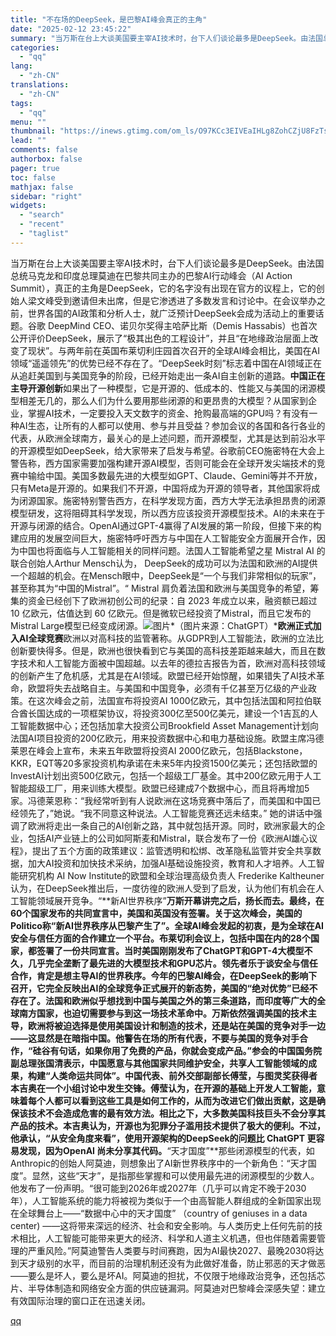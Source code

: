 ```yaml
---
title: "不在场的DeepSeek，是巴黎AI峰会真正的主角"
date: "2025-02-12 23:45:22"
summary: "当万斯在台上大谈美国要主宰AI技术时，台下人们谈论最多是DeepSeek。由法国总统马克龙和印度总理..."
categories:
  - "qq"
lang:
  - "zh-CN"
translations:
  - "zh-CN"
tags:
  - "qq"
menu: ""
thumbnail: "https://inews.gtimg.com/om_ls/O97KCc3EIVEaIHLg8ZohCZjU8FzTs4CpKDJuPWgpu7mqsAA_640360/0"
lead: ""
comments: false
authorbox: false
pager: true
toc: false
mathjax: false
sidebar: "right"
widgets:
  - "search"
  - "recent"
  - "taglist"
---
```


当万斯在台上大谈美国要主宰AI技术时，台下人们谈论最多是DeepSeek。由法国总统马克龙和印度总理莫迪在巴黎共同主办的巴黎AI行动峰会（AI Action Summit），真正的主角是DeepSeek，它的名字没有出现在官方的议程上，它的创始人梁文峰受到邀请但未出席，但是它渗透进了多数发言和讨论中。在会议举办之前，世界各国的AI政策和分析人士，就广泛预计DeepSeek会成为活动上的重要话题。谷歌 DeepMind CEO、诺贝尔奖得主哈萨比斯（Demis Hassabis）也首次公开评价DeepSeek，展示了“极其出色的工程设计”，并且“在地缘政治层面上改变了现状”。与两年前在英国布莱切利庄园首次召开的全球AI峰会相比，美国在AI领域“遥遥领先”的优势已经不存在了。“DeepSeek时刻”标志着中国在AI领域正在从追赶美国到与美国竞争的阶段，已经开始走出一条AI自主创新的道路。**中国正在主导开源创新**如果出了一种模型，它是开源的、低成本的、性能又与美国的闭源模型相差无几的，那么人们为什么要用那些闭源的和更昂贵的大模型？从国家到企业，掌握AI技术，一定要投入天文数字的资金、抢购最高端的GPU吗？有没有一种AI生态，让所有的人都可以使用、参与并且受益？参加会议的各国和各行各业的代表，从欧洲全球南方，最关心的是上述问题，而开源模型，尤其是达到前沿水平的开源模型如DeepSeek，给大家带来了启发与希望。谷歌前CEO施密特在大会上警告称，西方国家需要加强构建开源AI模型，否则可能会在全球开发尖端技术的竞赛中输给中国。美国多数最先进的大模型如GPT、Claude、Gemini等并不开放，只有Meta是开源的。如果我们不开源，中国将成为开源的领导者，其他国家将成为闭源国家。施密特别警告西方，在科学发现方面，西方大学无法承担昂贵的闭源模型研发，这将阻碍其科学发现，所以西方应该投资开源模型技术。AI的未来在于开源与闭源的结合。OpenAI通过GPT-4赢得了AI发展的第一阶段，但接下来的构建应用的发展空间巨大，施密特呼吁西方与中国在人工智能安全方面展开合作，因为中国也将面临与人工智能相关的同样问题。法国人工智能希望之星 Mistral AI 的联合创始人Arthur Mensch认为， DeepSeek的成功可以为法国和欧洲的AI提供一个超越的机会。在Mensch眼中，DeepSeek是“一个与我们非常相似的玩家”，甚至称其为“中国的Mistral”。“ Mistral 肩负着法国和欧洲与美国竞争的希望，筹集的资金已经创下了欧洲初创公司的纪录：自 2023 年成立以来，融资额已超过 10 亿欧元，估值达到 60 亿欧元。但是微软已经投资了Mistral，而且它发布的Mistral Large模型已经变成闭源。![图片](https://inews.gtimg.com/om_bt/OHtp2H8w3UA7hQR5tylguHTs9oEYQwVApOjUqeZ7rnypoAA/1000)*（图片来源：ChatGPT）***欧洲正式加入AI全球竞赛**欧洲以对高科技的监管著称。从GDPR到人工智能法，欧洲的立法比创新要快得多。但是，欧洲也很快看到它与美国的高科技差距越来越大，而且在数字技术和人工智能方面被中国超越。以去年的德拉吉报告为首，欧洲对高科技领域的创新产生了危机感，尤其是在AI领域。欧盟已经开始惊醒，如果错失了AI技术革命，欧盟将失去战略自主。与美国和中国竞争，必须有千亿甚至万亿级的产业政策。在这次峰会之前，法国宣布将投资AI 1000亿欧元，其中包括法国和阿拉伯联合酋长国达成的一项框架协议，将投资300亿至500亿美元，建设一个1吉瓦的人工智能数据中心；还包括加拿大投资公司Brookfield Asset Management计划向法国AI项目投资的200亿欧元，用来投资数据中心和电力基础设施。欧盟主席冯德莱恩在峰会上宣布，未来五年欧盟将投资AI 2000亿欧元，包括Blackstone，KKR，EQT等20多家投资机构承诺在未来5年内投资1500亿美元；还包括欧盟的InvestAI计划出资500亿欧元，包括一个超级工厂基金。其中200亿欧元用于人工智能超级工厂，用来训练大模型。欧盟已经建成7个数据中心，而且将再增加5家。冯德莱恩称：“我经常听到有人说欧洲在这场竞赛中落后了，而美国和中国已经领先了，”她说。“我不同意这种说法。人工智能竞赛还远未结束。” 她的讲话中强调了欧洲将走出一条自己的AI创新之路，其中就包括开源。同时，欧洲家最大的企业，包括AI产业链上的公司如阿斯麦和Mistral，联合发布了一份《欧洲AI雄心议程》，提出了五个方面的政策建议：监管透明和松绑、改革隐私监管并安全共享数据，加大AI投资和加快技术采纳，加强AI基础设施投资，教育和人才培养。人工智能研究机构 AI Now Institute的欧盟和全球治理高级负责人 Frederike Kaltheuner认为，在DeepSeek推出后，一度彷徨的欧洲人受到了启发，认为他们有机会在人工智能领域展开竞争。“**新AI世界秩序”**万斯开幕讲完之后，扬长而去。最终，在60个国家发布的共同宣言中，美国和英国没有签署。关于这次峰会，美国的Politico称“新AI世界秩序从巴黎产生了”。全球AI峰会发起的初衷，是为全球在AI安全与信任方面的合作建立一个平台。布莱切利会议上，包括中国在内的28个国家，都签署了一份共同宣言。当时美国刚刚发布了ChatGPT和GPT-4大模型不久，几乎完全垄断了最先进的大模型技术和GPU芯片。领先者乐于谈安全与信任合作，肯定是想主导AI的世界秩序。今年的巴黎AI峰会，在DeepSeek的影响下召开，它完全反映出AI的全球竞争正式展开的新态势，美国的“绝对优势”已经不存在了。法国和欧洲似乎想找到中国与美国之外的第三条道路，而印度等广大的全球南方国家，也迫切需要参与到这一场技术革命中。万斯依然强调美国的技术主导，欧洲将被迫选择是使用美国设计和制造的技术，还是站在美国的竞争对手一边——这显然是在暗指中国。他警告在场的所有代表，不要与美国的竞争对手合作，“硅谷有句话，如果你用了免费的产品，你就会变成产品。”参会的中国国务院副总理张国清表示，中国愿意与其他国家共同维护安全，共享人工智能领域的成果，构建“人类命运共同体”。中国代表、前外交部副部长傅莹，与图灵奖获得者本吉奥在一个小组讨论中发生交锋。傅莹认为，在开源的基础上开发人工智能，意味着每个人都可以看到这些工具是如何工作的，从而为改进它们做出贡献，这是确保该技术不会造成危害的最有效方法。相比之下，大多数美国科技巨头不会分享其产品的技术。本吉奥认为，开源也为犯罪分子滥用技术提供了极大的便利。不过，他承认，“从安全角度来看”，使用开源架构的DeepSeek的问题比 ChatGPT 更容易发现，因为OpenAI 尚未分享其代码。**“天才国度”**那些闭源模型的代表，如Anthropic的创始人阿莫迪，则想象出了AI新世界秩序中的一个新角色：“天才国度”。显然，这些“天才”，是指那些掌握和可以使用最先进的闭源模型的少数人。他发布了一份声明。“很可能到2026年或2027年（几乎可以肯定不晚于2030年），人工智能系统的能力将被视为类似于一个由高智能人群组成的全新国家出现在全球舞台上——“数据中心中的天才国度” （country of geniuses in a data center) ——这将带来深远的经济、社会和安全影响。与人类历史上任何先前的技术相比，人工智能可能带来更大的经济、科学和人道主义机遇，但也伴随着需要管理的严重风险。”阿莫迪警告人类要与时间赛跑，因为AI最快2027、最晚2030将达到天才级别的水平，而目前的治理机制还没有为此做好准备，防止邪恶的天才做恶——要么是坏人，要么是坏AI。阿莫迪的担扰，不仅限于地缘政治竞争，还包括芯片、半导体制造和网络安全方面的供应链漏洞。阿莫迪对巴黎峰会深感失望：建立有效国际治理的窗口正在迅速关闭。

[qq](https://new.qq.com/rain/a/20250212A09PZ000)
